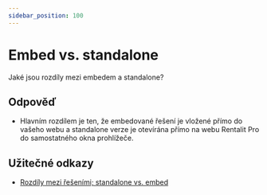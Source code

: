```yaml
---
sidebar_position: 100
---
```


# Embed vs. standalone

Jaké jsou rozdíly mezi embedem a standalone?

## Odpověď

- Hlavním rozdílem je ten, že embedované řešení je vložené přímo do vašeho webu a standalone verze je otevírána přímo na webu Rentalit Pro do samostatného okna prohlížeče.

## Užitečné odkazy

- [Rozdíly mezi řešeními; standalone vs. embed](../tutorial-zaklady/rozdily-mezi-resenimi)
